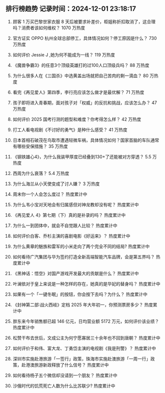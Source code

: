 
## 排行榜趋势 记录时间：2024-12-01 23:18:17
  
  1. 顾客 1 万买巴黎世家衣服 8 天后被要求补差价，柜姐称折扣取消了，这合理吗？消费者该如何维权？ 1070 万热度
    
  2. 官方证实 OPPO 杭州全球总部停工，具体情况如何？停工原因是什么？ 730 万热度
    
  3. 如何评价 Jessie J ,她为何不能成为一线？ 119 万热度
    
  4. 《魔兽争霸3》的任意3个顶级英雄打的过100人口顶级兵吗？ 88 万热度
    
  5. 为什么很多人在《三国杀》中选黄盖出场就把自己苦肉的剩一滴血？ 80 万热度
    
  6. 看完《再见爱人》第四季，李行亮应该怎么做才是最优解？ 71 万热度
    
  7. 孩子即将进入青春期，面对孩子对「权威」的反抗和挑战，应该怎么办？ 47 万热度
    
  8. 如何评价 2025 国考行测的题型和难度？你考得怎么样？ 42 万热度
    
  9. 打工人看电视剧《不讨好的勇气》是种什么感受？ 41 万热度
    
  10. 日本首相石破茂在鸟取市遭遇轻微车祸，具体情况如何？国家首脑的车队通常有哪些安保措施？ 35 万热度
    
  11. 《钢铁雄心4》，为什么我装甲厚度已经叠到130+了还能被对方穿透？ 5.5 万热度
    
  12. 西周为什么衰落？ 5.4 万热度
    
  13. 为什么海兰从小天使变成了讨人嫌？ 3 万热度
    
  14. 周末你一个人会怎么度过？ 热度累计中
    
  15. 为什么韦小宝对天地会有归属感但对神龙教却没有呢？ 热度累计中
    
  16. 《再见爱人 4》第七期（下）真的是补录的吗？ 热度累计中
    
  17. 为什么一到团体中，就会不自觉跟人比较？ 热度累计中
    
  18. 如何评价白客、乔杉主演的喜剧电影《好运来》？ 热度累计中
    
  19. 为什么黄章的魅族和雷军的小米走向了两个完全不同的结局? 热度累计中
    
  20. 如何看待广汽集团与华为签约打造全新高端智能汽车品牌，会是第五界吗？ 热度累计中
    
  21. 《黑神话：悟空》对国产游戏开发最大的贡献是什么？ 热度累计中
    
  22. 叶澜依对于皇上来说是一种怎样的存在，她真的是华妃的替身吗？ 热度累计中
    
  23. 如果有一个「一键冬眠」的按钮，你会按下去吗？为什么？ 热度累计中
    
  24. 《封神第二部∶战火西岐》定档 2025 年大年初一，你预测票房多少？ 热度累计中
    
  25. 胖东来今年销售额已超 146 亿元，日均营业额 5172 万元，如何评价该业绩？ 热度累计中
    
  26. 松赞干布去世后，文成公主为何宁愿寡居三十余年也不回到唐朝？ 热度累计中
    
  27. 如何评价于和伟、富大龙、丁勇岱主演的电视剧《我是刑警》？ 热度累计中
    
  28. 深圳市实施赴港旅游「一签行」政策，珠海市实施赴澳旅游「一周一行」政策，赴港澳旅游新政释放了什么信号？ 热度累计中
    
  29. 如何看待杨子五个微信却没请到一个朋友？ 热度累计中
    
  30. 沙俄时代的饥荒死亡人数为什么比苏联少? 热度累计中
    